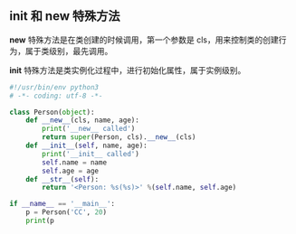 ## __init__ 和 __new__ 特殊方法

__new__ 特殊方法是在类创建的时候调用，第一个参数是 cls，用来控制类的创建行为，属于类级别，最先调用。

__init__ 特殊方法是类实例化过程中，进行初始化属性，属于实例级别。

```python
#!/usr/bin/env python3
# -*- coding: utf-8 -*-

class Person(object):
    def __new__(cls, name, age):
        print('__new__ called')
        return super(Person, cls).__new__(cls)
    def __init__(self, name, age):
        print('__init__ called')
        self.name = name
        self.age = age 
    def __str__(self):
        return '<Person: %s(%s)>' %(self.name, self.age)

if __name__ == '__main__':
    p = Person('CC', 20) 
    print(p
```

